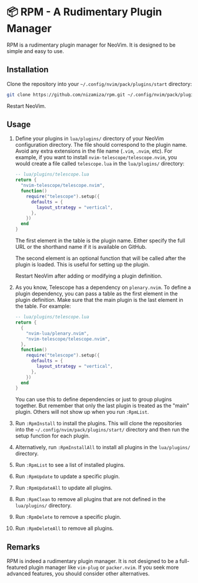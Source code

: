 # 📦 RPM - A Rudimentary Plugin Manager

RPM is a rudimentary plugin manager for NeoVim. It is designed to be simple and
easy to use.

## Installation

Clone the repository into your `~/.config/nvim/pack/plugins/start` directory:

```sh
git clone https://github.com/nizamiza/rpm.git ~/.config/nvim/pack/plugins/start/rpm
```

Restart NeoVim.

## Usage

1. Define your plugins in `lua/plugins/` directory of your NeoVim configuration
   directory. The file should correspond to the plugin name. Avoid any extra
   extensions in the file name (`.vim`, `.nvim`, etc). For example, if you want
   to install `nvim-telescope/telescope.nvim`, you would create a file called
   `telescope.lua` in the `lua/plugins/` directory:

    ```lua
    -- lua/plugins/telescope.lua
    return {
      "nvim-telescope/telescope.nvim",
      function()
        require("telescope").setup({
          defaults = {
            layout_strategy = "vertical",
          },
        })
      end
    }
    ```

    The first element in the table is the plugin name. Either specify the full URL
    or the shorthand name if it is available on GitHub.

    The second element is an optional function that will be called after the plugin
    is loaded. This is useful for setting up the plugin.

    Restart NeoVim after adding or modifying a plugin definition.

2. As you know, Telescope has a dependency on `plenary.nvim`. To define a plugin
   dependency, you can pass a table as the first element in the plugin definition.
   Make sure that the main plugin is the last element in the table. For example:

    ```lua
    -- lua/plugins/telescope.lua
    return {
      {
        "nvim-lua/plenary.nvim",
        "nvim-telescope/telescope.nvim",
      },
      function()
        require("telescope").setup({
          defaults = {
            layout_strategy = "vertical",
          },
        })
      end
    }
    ```

    You can use this to define dependencies or just to group plugins together. But
    remember that only the last plugin is treated as the "main" plugin. Others will
    not show up when you run `:RpmList`.

3. Run `:RpmInstall` to install the plugins. This will clone the repositories into
   the `~/.config/nvim/pack/plugins/start/` directory and then run the setup function
   for each plugin.

4. Alternatively, run `:RpmInstallAll` to install all plugins in the `lua/plugins/`
   directory.

5. Run `:RpmList` to see a list of installed plugins.

6. Run `:RpmUpdate` to update a specific plugin.

7. Run `:RpmUpdateAll` to update all plugins.

8. Run `:RpmClean` to remove all plugins that are not defined in the `lua/plugins/`
   directory.

9. Run `:RpmDelete` to remove a specific plugin.

10. Run `:RpmDeleteAll` to remove all plugins.

## Remarks

RPM is indeed a rudimentary plugin manager. It is not designed to be a full-featured
plugin manager like `vim-plug` or `packer.nvim`. If you seek more advanced features,
you should consider other alternatives.
